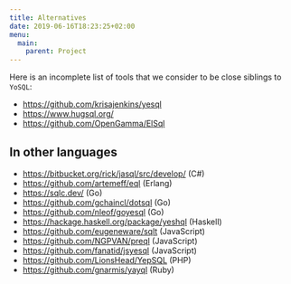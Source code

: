 ```yaml
---
title: Alternatives
date: 2019-06-16T18:23:25+02:00
menu:
  main:
    parent: Project
---
```


Here is an incomplete list of tools that we consider to be close siblings to `YoSQL`:

- https://github.com/krisajenkins/yesql
- https://www.hugsql.org/
- https://github.com/OpenGamma/ElSql

## In other languages

- https://bitbucket.org/rick/jasql/src/develop/ (C#)
- https://github.com/artemeff/eql (Erlang)
- https://sqlc.dev/ (Go)
- https://github.com/gchaincl/dotsql (Go)
- https://github.com/nleof/goyesql (Go)
- https://hackage.haskell.org/package/yeshql (Haskell)
- https://github.com/eugeneware/sqlt (JavaScript)
- https://github.com/NGPVAN/preql (JavaScript)
- https://github.com/fanatid/jsyesql (JavaScript)
- https://github.com/LionsHead/YepSQL (PHP)
- https://github.com/gnarmis/yayql (Ruby)
